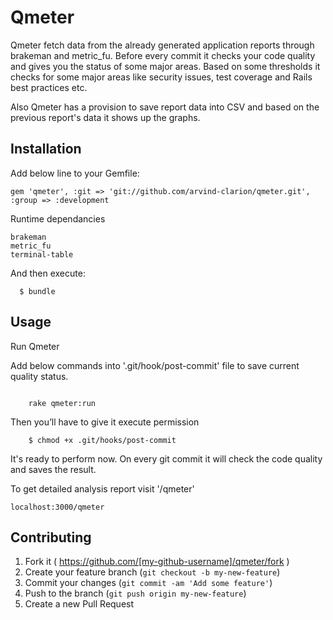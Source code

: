 # Qmeter

Qmeter fetch data from the already generated application reports through brakeman and metric_fu. Before every commit it checks your code quality and gives you the status of some major areas. Based on some thresholds it checks for some major areas like security issues, test coverage and Rails best practices etc.

Also Qmeter has a provision to save report data into CSV and based on the previous report's data it shows up the graphs.

## Installation

Add below line to your Gemfile:

```
gem 'qmeter', :git => 'git://github.com/arvind-clarion/qmeter.git', :group => :development
```

Runtime dependancies

```
brakeman
metric_fu
terminal-table
```

And then execute:

```
  $ bundle
```

## Usage

Run Qmeter

Add below commands into '.git/hook/post-commit' file to save current quality status.

```
	
	rake qmeter:run
```
Then you’ll have to give it execute permission

```
    $ chmod +x .git/hooks/post-commit
```

It's ready to perform now. On every git commit it will check the code quality and saves the result.

To get detailed analysis report visit '/qmeter' 

```
localhost:3000/qmeter
```

## Contributing

1. Fork it ( https://github.com/[my-github-username]/qmeter/fork )
2. Create your feature branch (`git checkout -b my-new-feature`)
3. Commit your changes (`git commit -am 'Add some feature'`)
4. Push to the branch (`git push origin my-new-feature`)
5. Create a new Pull Request
